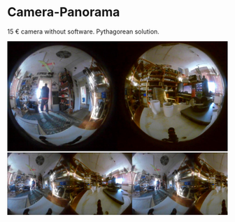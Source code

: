 # Camera-Panorama
15 € camera without software. Pythagorean solution.

<img src=00000157.jpg>

<img src=IM2.JPG>
